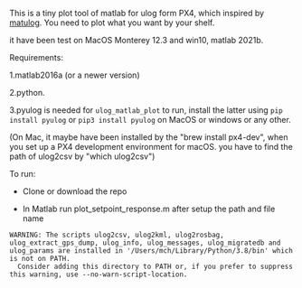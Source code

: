 This is a tiny plot tool of matlab for ulog form PX4, which inspired by [matulog](https://github.com/CarlOlsson/matulog). You need to plot what you want by your shelf.

it have been test on MacOS Monterey 12.3 and win10, matlab 2021b.

Requirements:

1.matlab2016a (or a newer version)

2.python.

3.pyulog is needed for `ulog_matlab_plot` to run, install the latter using ```pip install pyulog``` or ```pip3 install pyulog``` on MacOS or windows or any other.

(On Mac, it maybe have been installed by the "brew install px4-dev", when you set up a PX4 development environment for macOS. you have to find the path of ulog2csv by "which ulog2csv")

To run:
- Clone or download the repo

- In Matlab run plot_setpoint_response.m after setup the path and file name

```
WARNING: The scripts ulog2csv, ulog2kml, ulog2rosbag, ulog_extract_gps_dump, ulog_info, ulog_messages, ulog_migratedb and ulog_params are installed in '/Users/mch/Library/Python/3.8/bin' which is not on PATH.
  Consider adding this directory to PATH or, if you prefer to suppress this warning, use --no-warn-script-location.
```
